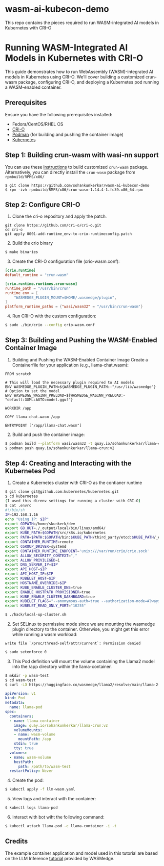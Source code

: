 # wasm-ai-kubecon-demo
This repo contains the pieces required to run WASM-integrated AI models in Kubernetes with CRI-O

# Running WASM-Integrated AI Models in Kubernetes with CRI-O

This guide demonstrates how to run WebAssembly (WASM)-integrated AI models in Kubernetes using CRI-O. We'll cover building a customized crun-wasm package, configuring CRI-O, and deploying a Kubernetes pod running a WASM-enabled container.

## Prerequisites

Ensure you have the following prerequisites installed:

- Fedora/CentOS/RHEL OS
- [CRI-O](https://github.com/cri-o/cri-o)
- [Podman](https://podman.io/) (for building and pushing the container image)
- [Kubernetes](https://kubernetes.io/)

## Step 1: Building crun-wasm with wasi-nn support

You can use these [instructions](https://www.redhat.com/sysadmin/create-rpm-package) to build customized `crun-wasm` package. Alternatively, you can directly install the `crun-wasm` package from `rpmbuild/RPMS/x86/`

```bash!
$ git clone https://github.com/sohankunkerkar/wasm-ai-kubecon-demo
$ rpm -ivh rpmbuild/RMPS/x86/crun-wasm-1.14.4-1.fc39.x86_64.rpm
```
## Step 2: Configure CRI-O
1. Clone the cri-o repository and apply the patch.
```bash=
git clone https://github.com/cri-o/cri-o.git
cd cri-o
git apply 0001-add-runtime_env-to-crio-runtimeconfig.patch
```
2. Build the crio binary
```bash
$ make binaries
```
3. Create the CRI-O configuration file (crio-wasm.conf):
```toml
[crio.runtime]
default_runtime = "crun-wasm"

[crio.runtime.runtimes.crun-wasm]
runtime_path = "/usr/bin/crun"
runtime_env = [
    "WASMEDGE_PLUGIN_MOUNT=$HOME/.wasmedge/plugin",
]
platform_runtime_paths = {"wasi/wasm32" = "/usr/bin/crun-wasm"}
```

4. Run CRI-O with the custom configuration:
```bash
$ sudo ./bin/crio --config crio-wasm.conf
```

## Step 3: Building and Pushing the WASM-Enabled Container Image

1. Building and Pushing the WASM-Enabled Container Image
Create a Containerfile for your application (e.g., llama-chat.wasm):
```dockerfile=
FROM scratch

# This will load the necessary plugin required to AI models
ENV WASMEDGE_PLUGIN_PATH=${WASMEDGE_PLUGIN_PATH:-"/usr/lib/wasmedge"}
# Option to set the model
ENV WASMEDGE_WASINN_PRELOAD=${WASMEDGE_WASINN_PRELOAD:-"default:GGML:AUTO:model.gguf"}

WORKDIR /app

COPY llama-chat.wasm /app

ENTRYPOINT ["/app/llama-chat.wasm"]
```
2. Build and push the container image:
```bash
$ podman build --platform wasi/wasm32 -t quay.io/sohankunkerkar/llama-crun:v2 .
$ podman push quay.io/sohankunkerkar/llama-crun:v2
```

## Step 4: Creating and Interacting with the Kubernetes Pod
1. Create a Kubernetes cluster with CRI-O as the contianer runtime
```bash
$ git clone git@github.com:kubernetes/kubernetes.git
$ cd kubernetes
(I used this direnv settings for running a cluster with CRI-O)
$ cat .envrc 
#!/bin/sh
IP=192.168.1.16
echo "Using IP: $IP"
export GOPATH=/home/skunkerk/dev
export GO_OUT=./_output/local/bin/linux/amd64/
export KUBE_PATH=$GOPATH/src/k8s.io/kubernetes
export PATH=$PATH:$GOPATH/bin:$KUBE_PATH/third_party/etcd:$KUBE_PATH/_output/local/bin/linux/amd64/
export CONTAINER_RUNTIME=remote
export CGROUP_DRIVER=systemd
export CONTAINER_RUNTIME_ENDPOINT='unix:///var/run/crio/crio.sock'
export ALLOW_SECURITY_CONTEXT=","
export ALLOW_PRIVILEGED=1
export DNS_SERVER_IP=$IP
export API_HOST=$IP
export API_HOST_IP=$IP
export KUBELET_HOST=$IP
export HOSTNAME_OVERRIDE=$IP
export KUBE_ENABLE_CLUSTER_DNS=true
export ENABLE_HOSTPATH_PROVISIONER=true
export KUBE_ENABLE_CLUSTER_DASHBOARD=true
export KUBELET_FLAGS="--anonymous-auth=true --authorization-mode=AlwaysAllow --resolv-conf=/run/systemd/resolve/resolv.conf --config=/tmp/kubelet-config"
export KUBELET_READ_ONLY_PORT="10255"

$ ./hack/local-up-cluster.sh
```

2. Set SELinux to permissive mode since we are mounting the wasmedge plugin directory to the container. Otherwise, you might get this error while running a wasm workload:
```inf=
write file `/proc/thread-self/attr/current`: Permission denied
```

```bash
$ sudo setenforce 0
```
3. This Pod definition will mount the volume containing the Llama2 model into the /app directory within the llama-container.
```bash
$ mkdir -p wasm-test
$ cd wasm-test
$ curl -LO https://huggingface.co/wasmedge/llama2/resolve/main/llama-2-7b-chat-q5_k_m.gguf && mv llama-2-7b-chat-q5_k_m.gguf model.gguf

```
```yaml
apiVersion: v1
kind: Pod
metadata:
  name: llama-pod
spec:
  containers:
  - name: llama-container
    image: quay.io/sohankunkerkar/llama-crun:v2
    volumeMounts:
    - name: wasm-volume
      mountPath: /app
    stdin: true
    tty: true
  volumes:
  - name: wasm-volume
    hostPath:
      path: /path/to/wasm-test
  restartPolicy: Never
 ```
 
4. Create the pod:
```bash
$ kubectl apply -f llm-wasm.yaml
```

5. View logs and interact with the container:
```bash
$ kubectl logs llama-pod
```

6. Interact with bot wiht the following command:
```bash
$ kubectl attach llama-pod -c llama-container -i -t
```

## Credits
The example container application and model used in this tutorial are based on the LLM Inference [tutorial](https://wasmedge.org/docs/develop/rust/wasinn/llm_inference/) provided by WASMedge.
